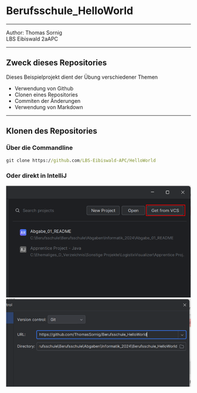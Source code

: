 # Berufsschule_HelloWorld
___
Author: Thomas Sornig <br>
LBS Eibiswald 2aAPC
___
## Zweck dieses Repositories

Dieses Beispielprojekt dient der Übung verschiedener Themen
- Verwendung von Github
- Clonen eines Repositories
- Commiten der Änderungen
- Verwendung von Markdown
___
## Klonen des Repositories
### Über die Commandline
``` cmd
git clone https://github.com/LBS-Eibiswald-APC/HelloWorld
```
### Oder direkt in IntelliJ
![Screenshot Get from VCS](pictures/screenshot_1.png)
![Screenshot URL](pictures/screenshot_2.png)